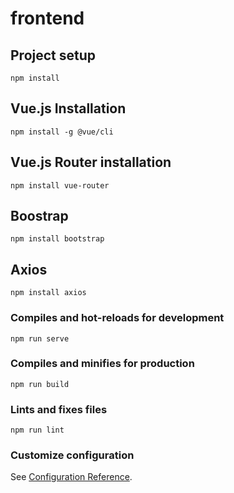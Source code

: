# frontend

## Project setup
```
npm install
```

## Vue.js Installation
```
npm install -g @vue/cli
```

## Vue.js Router installation
```
npm install vue-router
```

## Boostrap
```
npm install bootstrap
```

## Axios
```
npm install axios
```

### Compiles and hot-reloads for development
```
npm run serve
```

### Compiles and minifies for production
```
npm run build
```

### Lints and fixes files
```
npm run lint
```

### Customize configuration
See [Configuration Reference](https://cli.vuejs.org/config/).
